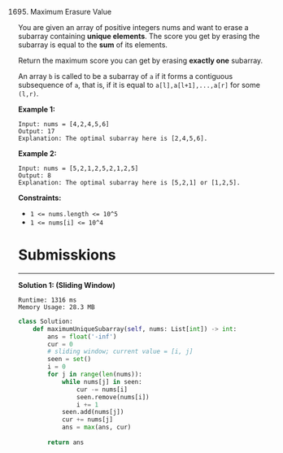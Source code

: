 1695. Maximum Erasure Value

You are given an array of positive integers nums and want to erase a subarray containing **unique elements**. The score you get by erasing the subarray is equal to the **sum** of its elements.

Return the maximum score you can get by erasing **exactly one** subarray.

An array `b` is called to be a subarray of `a` if it forms a contiguous subsequence of `a`, that is, if it is equal to `a[l],a[l+1],...,a[r]` for some `(l,r)`.

 

**Example 1:**
```
Input: nums = [4,2,4,5,6]
Output: 17
Explanation: The optimal subarray here is [2,4,5,6].
```

**Example 2:**
```
Input: nums = [5,2,1,2,5,2,1,2,5]
Output: 8
Explanation: The optimal subarray here is [5,2,1] or [1,2,5].
```

**Constraints:**

* `1 <= nums.length <= 10^5`
* `1 <= nums[i] <= 10^4`

# Submisskions
---
**Solution 1: (Sliding Window)**
```
Runtime: 1316 ms
Memory Usage: 28.3 MB
```
```python
class Solution:
    def maximumUniqueSubarray(self, nums: List[int]) -> int:
        ans = float('-inf')
        cur = 0
        # sliding window; current value = [i, j]
        seen = set()
        i = 0
        for j in range(len(nums)):
            while nums[j] in seen:
                cur -= nums[i]
                seen.remove(nums[i])
                i += 1
            seen.add(nums[j])
            cur += nums[j]
            ans = max(ans, cur)
            
        return ans
```